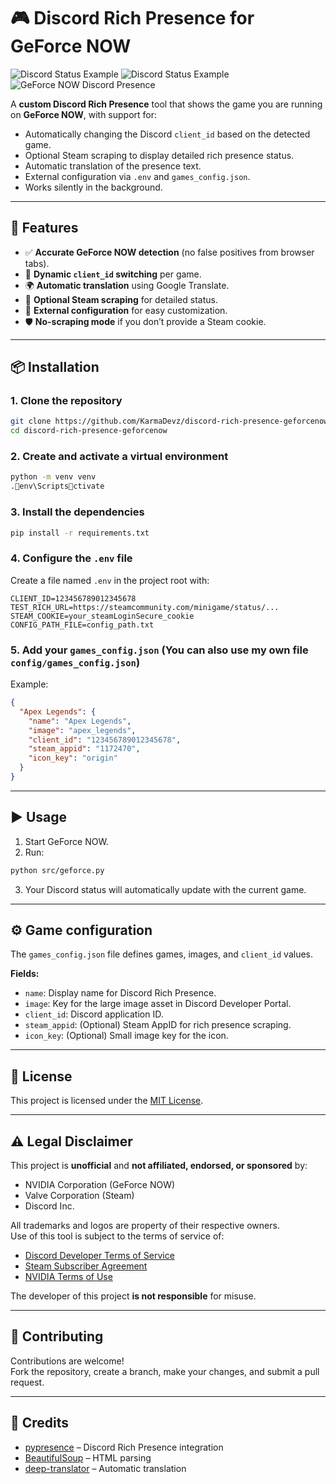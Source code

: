 # 🎮 Discord Rich Presence for GeForce NOW


![Discord Status Example](assets/discord_status.jpg)
![Discord Status Example](assets/discord_status2.jpg)
![GeForce NOW Discord Presence](assets/console.jpg)

A **custom Discord Rich Presence** tool that shows the game you are running on **GeForce NOW**, with support for:
- Automatically changing the Discord `client_id` based on the detected game.
- Optional Steam scraping to display detailed rich presence status.
- Automatic translation of the presence text.
- External configuration via `.env` and `games_config.json`.
- Works silently in the background.

---

## 🚀 Features

- ✅ **Accurate GeForce NOW detection** (no false positives from browser tabs).
- 🔄 **Dynamic `client_id` switching** per game.
- 🌍 **Automatic translation** using Google Translate.
- 🔐 **Optional Steam scraping** for detailed status.
- 📁 **External configuration** for easy customization.
- 🛡 **No-scraping mode** if you don’t provide a Steam cookie.

---

## 📦 Installation

### 1. Clone the repository
```bash
git clone https://github.com/KarmaDevz/discord-rich-presence-geforcenow.git
cd discord-rich-presence-geforcenow
```

### 2. Create and activate a virtual environment
```bash
python -m venv venv
.env\Scriptsctivate
```

### 3. Install the dependencies
```bash
pip install -r requirements.txt
```

### 4. Configure the `.env` file
Create a file named `.env` in the project root with:
```env
CLIENT_ID=123456789012345678
TEST_RICH_URL=https://steamcommunity.com/minigame/status/...
STEAM_COOKIE=your_steamLoginSecure_cookie
CONFIG_PATH_FILE=config_path.txt
```

### 5. Add your `games_config.json` (You can also use my own file `config/games_config.json`)
Example:
```json
{
  "Apex Legends": {
    "name": "Apex Legends",
    "image": "apex_legends",
    "client_id": "123456789012345678",
    "steam_appid": "1172470",
    "icon_key": "origin"
  }
}
```

---

## ▶️ Usage

1. Start GeForce NOW.
2. Run:
```bash
python src/geforce.py
```
3. Your Discord status will automatically update with the current game.

---

## ⚙️ Game configuration

The `games_config.json` file defines games, images, and `client_id` values.

**Fields:**
- `name`: Display name for Discord Rich Presence.
- `image`: Key for the large image asset in Discord Developer Portal.
- `client_id`: Discord application ID.
- `steam_appid`: (Optional) Steam AppID for rich presence scraping.
- `icon_key`: (Optional) Small image key for the icon.

---

## 📜 License

This project is licensed under the [MIT License](LICENSE).

---

## ⚠️ Legal Disclaimer

This project is **unofficial** and **not affiliated, endorsed, or sponsored** by:
- NVIDIA Corporation (GeForce NOW)
- Valve Corporation (Steam)
- Discord Inc.

All trademarks and logos are property of their respective owners.  
Use of this tool is subject to the terms of service of:
- [Discord Developer Terms of Service](https://discord.com/developers/docs/legal)
- [Steam Subscriber Agreement](https://store.steampowered.com/subscriber_agreement/)
- [NVIDIA Terms of Use](https://www.nvidia.com/en-us/about-nvidia/legal-info/)

The developer of this project **is not responsible** for misuse.

---

## 🤝 Contributing

Contributions are welcome!  
Fork the repository, create a branch, make your changes, and submit a pull request.

---

## 💬 Credits

- [pypresence](https://qwertyquerty.github.io/pypresence/) – Discord Rich Presence integration
- [BeautifulSoup](https://www.crummy.com/software/BeautifulSoup/) – HTML parsing
- [deep-translator](https://pypi.org/project/deep-translator/) – Automatic translation
